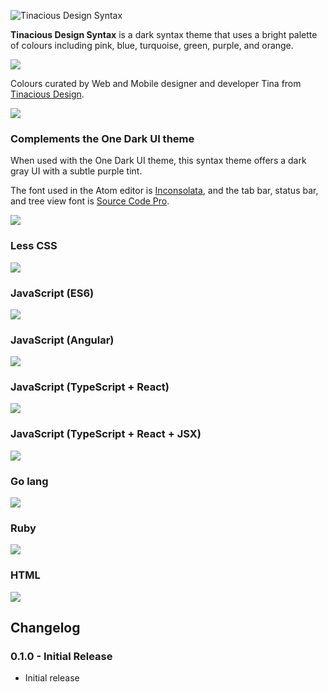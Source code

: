 ![Tinacious Design Syntax](images/tinacious-design-syntax.png)

**Tinacious Design Syntax** is a dark syntax theme that uses a bright palette of colours including pink, blue, turquoise, green, purple, and orange.

![](images/tinacious-design-syntax-swatches.png)

Colours curated by Web and Mobile designer and developer Tina from [Tinacious Design](http://tinaciousdesign.com).

![](images/photo.jpg)

### Complements the One Dark UI theme
When used with the One Dark UI theme, this syntax theme offers a dark gray UI with a subtle purple tint.

The font used in the Atom editor is [Inconsolata](https://www.fontsquirrel.com/fonts/Inconsolata), and the tab bar, status bar, and tree view font is [Source Code Pro](https://www.fontsquirrel.com/fonts/source-code-pro).

![](images/00_OneDark-ui-theme.png)

### Less CSS
![](images/01_less.png)

### JavaScript (ES6)
![](images/02_javascript.png)

### JavaScript (Angular)
![](images/08_angular.png)

### JavaScript (TypeScript + React)
![](images/03_typescript-react.png)

### JavaScript (TypeScript + React + JSX)
![](images/04_typescript-react-jsx.png)

### Go lang
![](images/05_golang.png)

### Ruby
![](images/06_ruby.png)

### HTML
![](images/07_html.png)


## Changelog

### 0.1.0 - Initial Release
- Initial release
